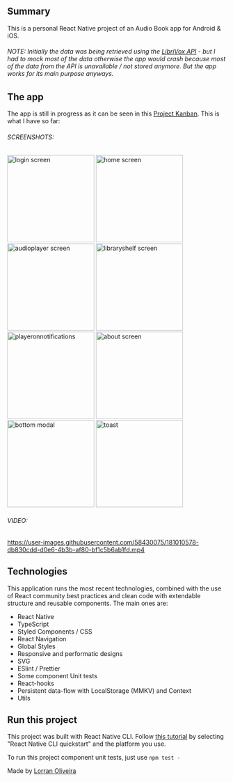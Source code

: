 ## Summary ##
This is a personal React Native project of an Audio Book app for Android & iOS. 

###### NOTE: Initially the data was being retrieved using the [LibriVox API](https://librivox.org/api/info) - but I had to mock most of the data otherwise the app would crash because most of the data from the API is unavailable / not stored anymore. But the app works for its main purpose anyways.

## The app ##
The app is still in progress as it can be seen in this [Project Kanban](https://github.com/users/lorran-xo/projects/2/views/1). This is what I have so far:

###### SCREENSHOTS: 
<p>
<img src="https://user-images.githubusercontent.com/58430075/181007122-5099507d-d92d-49d4-8db5-ff15a33c9009.jpg" alt="login screen" width="200"/>
<img src="https://user-images.githubusercontent.com/58430075/181006063-2ca9473d-2411-4d78-baeb-1385a7b66130.jpg" alt="home screen" width="200"/>
<img src="https://user-images.githubusercontent.com/58430075/181006248-ae7aa6c0-3c8f-48ae-89cb-d468f95da4fc.jpg" alt="audioplayer screen" width="200"/>
<img src="https://user-images.githubusercontent.com/58430075/180852513-ee42fbdc-99c5-4931-b2cd-0e39d9eeec2a.jpg" alt="libraryshelf screen" width="200"/>
<img src="https://user-images.githubusercontent.com/58430075/181006257-9ee75bd2-b49a-41ef-8477-f5f6cad5bc47.jpg" alt="playeronnotifications" width="200"/>
<img src="https://user-images.githubusercontent.com/58430075/180852526-f4930ccf-a416-492e-90c0-43dede47e3ed.jpg" alt="about screen" width="200"/>
<img src="https://user-images.githubusercontent.com/58430075/181007323-33ac3e24-9055-4dd5-986c-191e3fa5812c.jpg" alt="bottom modal" width="200"/>
<img src="https://user-images.githubusercontent.com/58430075/181007299-cd321ebd-7f77-4027-a144-6375749c3055.jpg" alt="toast" width="200"/>
</p>

###### VIDEO: 
https://user-images.githubusercontent.com/58430075/181010578-db830cdd-d0e6-4b3b-af80-bf1c5b6ab1fd.mp4


## Technologies ##

This application runs the most recent technologies, combined with the use of React community best practices and clean code with extendable structure and reusable components. The main ones are:

  - React Native
  - TypeScript
  - Styled Components / CSS
  - React Navigation
  - Global Styles
  - Responsive and performatic designs
  - SVG
  - ESlint / Prettier
  - Some component Unit tests
  - React-hooks
  - Persistent data-flow with LocalStorage (MMKV) and Context
  - Utils

## Run this project ##

This project was built with React Native CLI. Follow [this tutorial](https://reactnative.dev/docs/environment-setup) by selecting "React Native CLI quickstart" and the platform you use.

To run this project component unit tests, just use `npm test -`

Made by <a href="https://github.com/lorran-xo" target="_blank">Lorran Oliveira</a>
